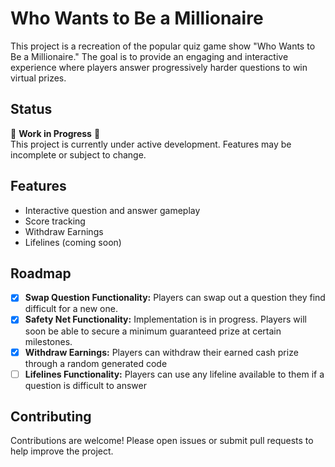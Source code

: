 # Who Wants to Be a Millionaire

This project is a recreation of the popular quiz game show "Who Wants to Be a Millionaire." The goal is to provide an engaging and interactive experience where players answer progressively harder questions to win virtual prizes.

## Status

🚧 **Work in Progress** 🚧  
This project is currently under active development. Features may be incomplete or subject to change.

## Features

- Interactive question and answer gameplay
- Score tracking
- Withdraw Earnings
- Lifelines (coming soon)

## Roadmap

- [x] **Swap Question Functionality:** Players can swap out a question they find difficult for a new one.
- [x] **Safety Net Functionality:** Implementation is in progress. Players will soon be able to secure a minimum guaranteed prize at certain milestones.
- [x] **Withdraw Earnings:** Players can withdraw their earned cash prize through a random generated code
- [ ] **Lifelines Functionality:** Players can use any lifeline available to them if a question is difficult to answer

## Contributing

Contributions are welcome! Please open issues or submit pull requests to help improve the project.

